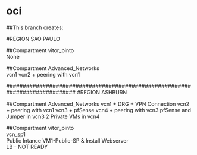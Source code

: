# oci

##This branch creates:

#REGION SAO PAULO


##Compartment vitor_pinto  
None

##Compartment Advanced_Networks  
vcn1
vcn2 + peering with vcn1

#############################################################################
#REGION ASHBURN


##Compartment Advanced_Networks 
vcn1 +  DRG + VPN Connection
vcn2 + peering with vcn1
vcn3 + pfSense
vcn4 + peering with vcn3
pfSense and Jumper in vcn3
2 Private VMs in vcn4


##Compartment vitor_pinto  
vcn_sp1   
Public Intance VM1-Public-SP & Install Webserver  
LB - NOT READY
